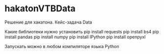 # hakatonVTBData
Решение для хакатона. Кейс-задача Data

Какие библиотеки нужно установить 
pip install requests
pip install bs4
pip install pandas
pip install numpy
pip install IPython
pip install openpyxl

Запускать можно в любом компиляторе языка Python
